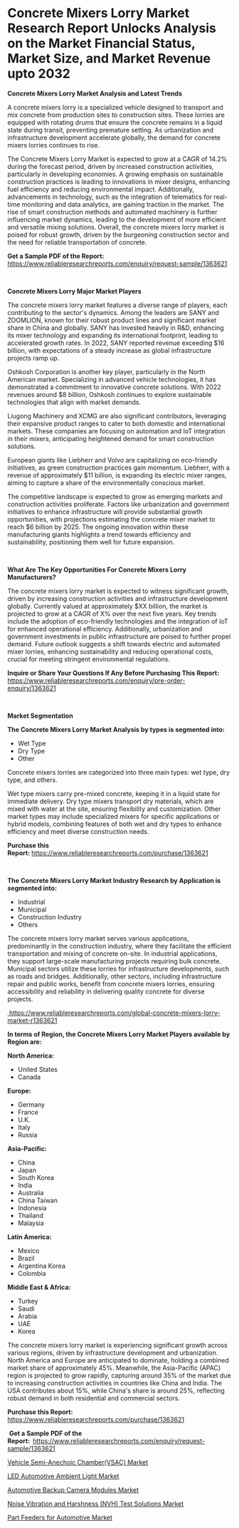 <p><h1>Concrete Mixers Lorry Market Research Report Unlocks Analysis on the Market Financial Status, Market Size, and Market Revenue upto 2032</h1></p><p><strong>Concrete Mixers Lorry Market Analysis and Latest Trends</strong></p>
<p><p>A concrete mixers lorry is a specialized vehicle designed to transport and mix concrete from production sites to construction sites. These lorries are equipped with rotating drums that ensure the concrete remains in a liquid state during transit, preventing premature setting. As urbanization and infrastructure development accelerate globally, the demand for concrete mixers lorries continues to rise. </p><p>The Concrete Mixers Lorry Market is expected to grow at a CAGR of 14.2% during the forecast period, driven by increased construction activities, particularly in developing economies. A growing emphasis on sustainable construction practices is leading to innovations in mixer designs, enhancing fuel efficiency and reducing environmental impact. Additionally, advancements in technology, such as the integration of telematics for real-time monitoring and data analytics, are gaining traction in the market. The rise of smart construction methods and automated machinery is further influencing market dynamics, leading to the development of more efficient and versatile mixing solutions. Overall, the concrete mixers lorry market is poised for robust growth, driven by the burgeoning construction sector and the need for reliable transportation of concrete.</p></p>
<p><strong>Get a Sample PDF of the Report:&nbsp;</strong> <a href="https://www.reliableresearchreports.com/enquiry/request-sample/1363621?utm_campaign=41&utm_medium=2&utm_source=Github&utm_content=ia&utm_term=31032025&utm_id=concrete-mixers-lorry">https://www.reliableresearchreports.com/enquiry/request-sample/1363621</a></p>
<p>&nbsp;</p>
<p><strong>Concrete Mixers Lorry Major Market Players</strong></p>
<p><p>The concrete mixers lorry market features a diverse range of players, each contributing to the sector's dynamics. Among the leaders are SANY and ZOOMLION, known for their robust product lines and significant market share in China and globally. SANY has invested heavily in R&D, enhancing its mixer technology and expanding its international footprint, leading to accelerated growth rates. In 2022, SANY reported revenue exceeding $16 billion, with expectations of a steady increase as global infrastructure projects ramp up.</p><p>Oshkosh Corporation is another key player, particularly in the North American market. Specializing in advanced vehicle technologies, it has demonstrated a commitment to innovative concrete solutions. With 2022 revenues around $8 billion, Oshkosh continues to explore sustainable technologies that align with market demands.</p><p>Liugong Machinery and XCMG are also significant contributors, leveraging their expansive product ranges to cater to both domestic and international markets. These companies are focusing on automation and IoT integration in their mixers, anticipating heightened demand for smart construction solutions.</p><p>European giants like Liebherr and Volvo are capitalizing on eco-friendly initiatives, as green construction practices gain momentum. Liebherr, with a revenue of approximately $11 billion, is expanding its electric mixer ranges, aiming to capture a share of the environmentally conscious market.</p><p>The competitive landscape is expected to grow as emerging markets and construction activities proliferate. Factors like urbanization and government initiatives to enhance infrastructure will provide substantial growth opportunities, with projections estimating the concrete mixer market to reach $6 billion by 2025. The ongoing innovation within these manufacturing giants highlights a trend towards efficiency and sustainability, positioning them well for future expansion.</p></p>
<p>&nbsp;</p>
<p><strong>What Are The Key Opportunities For Concrete Mixers Lorry Manufacturers?</strong></p>
<p><p>The concrete mixers lorry market is expected to witness significant growth, driven by increasing construction activities and infrastructure development globally. Currently valued at approximately $XX billion, the market is projected to grow at a CAGR of X% over the next five years. Key trends include the adoption of eco-friendly technologies and the integration of IoT for enhanced operational efficiency. Additionally, urbanization and government investments in public infrastructure are poised to further propel demand. Future outlook suggests a shift towards electric and automated mixer lorries, enhancing sustainability and reducing operational costs, crucial for meeting stringent environmental regulations.</p></p>
<p><strong>Inquire or Share Your Questions If Any Before Purchasing This Report:</strong> <a href="https://www.reliableresearchreports.com/enquiry/pre-order-enquiry/1363621?utm_campaign=41&utm_medium=2&utm_source=Github&utm_content=ia&utm_term=31032025&utm_id=concrete-mixers-lorry">https://www.reliableresearchreports.com/enquiry/pre-order-enquiry/1363621</a></p>
<p>&nbsp;</p>
<p><strong>Market Segmentation</strong></p>
<p><strong>The Concrete Mixers Lorry Market Analysis by types is segmented into:</strong></p>
<p><ul><li>Wet Type</li><li>Dry Type</li><li>Other</li></ul></p>
<p><p>Concrete mixers lorries are categorized into three main types: wet type, dry type, and others. </p><p>Wet type mixers carry pre-mixed concrete, keeping it in a liquid state for immediate delivery. Dry type mixers transport dry materials, which are mixed with water at the site, ensuring flexibility and customization. Other market types may include specialized mixers for specific applications or hybrid models, combining features of both wet and dry types to enhance efficiency and meet diverse construction needs.</p></p>
<p><strong>Purchase this Report:&nbsp;</strong><a href="https://www.reliableresearchreports.com/purchase/1363621?utm_campaign=41&utm_medium=2&utm_source=Github&utm_content=ia&utm_term=31032025&utm_id=concrete-mixers-lorry">https://www.reliableresearchreports.com/purchase/1363621</a></p>
<p>&nbsp;</p>
<p><strong>The Concrete Mixers Lorry Market Industry Research by Application is segmented into:</strong></p>
<p><ul><li>Industrial</li><li>Municipal</li><li>Construction Industry</li><li>Others</li></ul></p>
<p><p>The concrete mixers lorry market serves various applications, predominantly in the construction industry, where they facilitate the efficient transportation and mixing of concrete on-site. In industrial applications, they support large-scale manufacturing projects requiring bulk concrete. Municipal sectors utilize these lorries for infrastructure developments, such as roads and bridges. Additionally, other sectors, including infrastructure repair and public works, benefit from concrete mixers lorries, ensuring accessibility and reliability in delivering quality concrete for diverse projects.</p></p>
<p><a href="https://www.reliableresearchreports.com/global-concrete-mixers-lorry-market-r1363621?utm_campaign=41&utm_medium=2&utm_source=Github&utm_content=ia&utm_term=31032025&utm_id=concrete-mixers-lorry">&nbsp;https://www.reliableresearchreports.com/global-concrete-mixers-lorry-market-r1363621</a></p>
<p><strong>In terms of Region, the Concrete Mixers Lorry Market Players available by Region are:</strong></p>
<p>
    <p> <strong> North America: </strong>
        <ul>
            <li>United States</li>
            <li>Canada</li>
        </ul>
        </p> 
    <p> <strong> Europe: </strong>
        <ul>
            <li>Germany</li>
            <li>France</li>
            <li>U.K.</li>
            <li>Italy</li>
            <li>Russia</li>
        </ul>
        </p> 
    <p> <strong> Asia-Pacific: </strong>
        <ul>
            <li>China</li>
            <li>Japan</li>
            <li>South Korea</li>
            <li>India</li>
            <li>Australia</li>
            <li>China Taiwan</li>
            <li>Indonesia</li>
            <li>Thailand</li>
            <li>Malaysia</li>
        </ul>
        </p> 
    <p> <strong> Latin America: </strong>
        <ul>
            <li>Mexico</li>
            <li>Brazil</li>
            <li>Argentina Korea</li>
            <li>Colombia</li>
        </ul>
        </p> 
    <p> <strong> Middle East & Africa: </strong>
        <ul>
            <li>Turkey</li>
            <li>Saudi</li>
            <li>Arabia</li>
            <li>UAE</li>
            <li>Korea</li>
        </ul>
    </p>
    </p>
<p><p>The concrete mixers lorry market is experiencing significant growth across various regions, driven by infrastructure development and urbanization. North America and Europe are anticipated to dominate, holding a combined market share of approximately 45%. Meanwhile, the Asia-Pacific (APAC) region is projected to grow rapidly, capturing around 35% of the market due to increasing construction activities in countries like China and India. The USA contributes about 15%, while China's share is around 25%, reflecting robust demand in both residential and commercial sectors.</p></p>
<p><strong>Purchase this Report: </strong><a href="https://www.reliableresearchreports.com/purchase/1363621?utm_campaign=41&utm_medium=2&utm_source=Github&utm_content=ia&utm_term=31032025&utm_id=concrete-mixers-lorry">https://www.reliableresearchreports.com/purchase/1363621</a></p>
<p>&nbsp;<strong>Get a Sample PDF of the Report:&nbsp;&nbsp;</strong><a href="https://www.reliableresearchreports.com/enquiry/request-sample/1363621?utm_campaign=41&utm_medium=2&utm_source=Github&utm_content=ia&utm_term=31032025&utm_id=concrete-mixers-lorry">https://www.reliableresearchreports.com/enquiry/request-sample/1363621</a></p>
<p><strong></strong></p>
<p><p><a href="https://github.com/kukolkasimo5/Market-Research-Report-List-1/blob/main/vehicle-semi-anechoic-chambervsac-market.md?utm_campaign=41&utm_medium=2&utm_source=Github&utm_content=ia&utm_term=31032025&utm_id=concrete-mixers-lorry">Vehicle Semi-Anechoic Chamber(VSAC) Market</a></p><p><a href="https://github.com/mudgeadamsvx/Market-Research-Report-List-1/blob/main/led-automotive-ambient-light-market.md?utm_campaign=41&utm_medium=2&utm_source=Github&utm_content=ia&utm_term=31032025&utm_id=concrete-mixers-lorry">LED Automotive Ambient Light Market</a></p><p><a href="https://github.com/stickkinkel/Market-Research-Report-List-1/blob/main/automotive-backup-camera-modules-market.md?utm_campaign=41&utm_medium=2&utm_source=Github&utm_content=ia&utm_term=31032025&utm_id=concrete-mixers-lorry">Automotive Backup Camera Modules Market</a></p><p><a href="https://github.com/beyeagamizjp/Market-Research-Report-List-1/blob/main/noise-vibration-and-harshness-nvh-test-solutions-market.md?utm_campaign=41&utm_medium=2&utm_source=Github&utm_content=ia&utm_term=31032025&utm_id=concrete-mixers-lorry">Noise Vibration and Harshness (NVH) Test Solutions Market</a></p><p><a href="https://github.com/shafriusizi/Market-Research-Report-List-1/blob/main/part-feeders-for-automotive-market.md?utm_campaign=41&utm_medium=2&utm_source=Github&utm_content=ia&utm_term=31032025&utm_id=concrete-mixers-lorry">Part Feeders for Automotive Market</a></p></p>